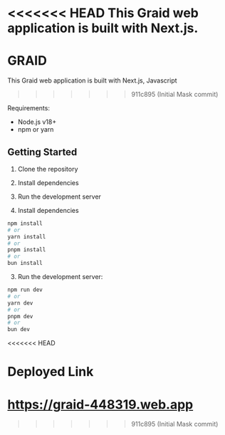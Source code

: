 <<<<<<< HEAD
This Graid web application is built with Next.js.
=======
# GRAID
This Graid web application is built with Next.js, Javascript
>>>>>>> 911c895 (Initial Mask commit)

Requirements:

- Node.js v18+
- npm or yarn

## Getting Started

1. Clone the repository
2. Install dependencies
3. Run the development server

4. Install dependencies

```bash
npm install
# or
yarn install
# or
pnpm install
# or
bun install
```

3. Run the development server:

```bash
npm run dev
# or
yarn dev
# or
pnpm dev
# or
bun dev
```
<<<<<<< HEAD


# Deployed Link

https://graid-448319.web.app
=======
>>>>>>> 911c895 (Initial Mask commit)
